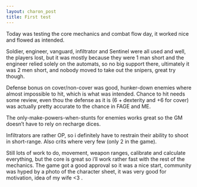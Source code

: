```yaml
---
layout: charon_post
title: First test
---
```

Today was testing the core mechanics and combat flow day, it worked nice and flowed as intended. 

Soldier, engineer, vanguard, infiltrator and Sentinel were all used and well, the players lost, but it was mostly because they were 1 man short and the engineer relied solely on the automats, so no big support there, ultimately it was 2 men short, and nobody moved to take out the snipers, great try though.

Defense bonus on cover/non-cover was good, hunker-down enemies where almost impossible to hit, which is what was intended. Chance to hit needs some review, even thou the defense as it is (6 + dexterity and +6 for cover) was actually pretty accurate to the chance in FAGE and ME.

The only-make-powers-when-stunts for enemies works great so the GM doesn’t have to rely on recharge dices. 

Infiltrators are rather OP, so i definitely have to restrain their ability to shoot in short-range. Also crits where very few (only 2 in the game).

Still lots of work to do, movement, weapon ranges, calibrate and calculate everything, but the core is great so i’ll work rather fast with the rest of the mechanics. The game got a good approval so it was a nice start, community was hyped by a photo of the character sheet, it was very good for motivation, idea of my wife <3 .


<span class="image featured"><img src="http://i.giphy.com/VuKZlZYWTETvO.gif" alt=""/></span>


